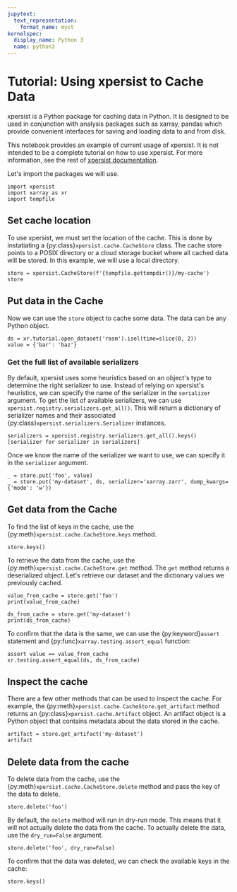 ```yaml
---
jupytext:
  text_representation:
    format_name: myst
kernelspec:
  display_name: Python 3
  name: python3
---
```


# Tutorial: Using xpersist to Cache Data

xpersist is a Python package for caching data in Python. It is designed to be used in conjunction with analysis packages such as xarray, pandas which provide convenient interfaces for saving and loading data to and from disk.

This notebook provides an example of current usage of xpersist. It is not intended to be a complete tutorial on how to use xpersist. For more information, see the rest of [xpersist documentation](https://xpersist.readthedocs.io/en/latest/).

Let's import the packages we will use.

```{code-cell} ipython3
import xpersist
import xarray as xr
import tempfile
```

## Set cache location

To use xpersist, we must set the location of the cache. This is done by instatiating a {py:class}`xpersist.cache.CacheStore` class. The cache store points to a POSIX directory or a cloud storage bucket where all cached data will be stored. In this example, we will use a local directory.

```{code-cell} ipython3
store = xpersist.CacheStore(f'{tempfile.gettempdir()}/my-cache')
store
```

## Put data in the Cache

Now we can use the `store` object to cache some data. The data can be any Python object.

```{code-cell} ipython3
ds = xr.tutorial.open_dataset('rasm').isel(time=slice(0, 2))
value = {'bar': 'baz'}
```

### Get the full list of available serializers

By default, xpersist uses some heuristics based on an object's type to determine the right serializer to use. Instead of relying on xpersist's heuristics, we can specify the name of the serializer in the `serializer` argument. To get the list of available serializers, we can use `xpersist.registry.serializers.get_all()`. This will return a dictionary of serializer names and their associated {py:class}`xpersist.serializers.Serializer` instances.

```{code-cell} ipython3
serializers = xpersist.registry.serializers.get_all().keys()
[serializer for serializer in serializers]
```

Once we know the name of the serializer we want to use, we can specify it in the `serializer` argument.

```{code-cell} ipython3
_ = store.put('foo', value)
_ = store.put('my-dataset', ds, serializer='xarray.zarr', dump_kwargs={'mode': 'w'})
```

## Get data from the Cache

To find the list of keys in the cache, use the {py:meth}`xpersist.cache.CacheStore.keys` method.

```{code-cell} ipython3
store.keys()
```

To retrieve the data from the cache, use the {py:meth}`xpersist.cache.CacheStore.get` method. The `get` method returns a deserialized object. Let's retrieve our dataset and the dictionary values we previously cached.

```{code-cell} ipython3
value_from_cache = store.get('foo')
print(value_from_cache)
```

```{code-cell} ipython3
ds_from_cache = store.get('my-dataset')
print(ds_from_cache)
```

To confirm that the data is the same, we can use the {py:keyword}`assert` statement and {py:func}`xarray.testing.assert_equal` function:

```{code-cell} ipython3
assert value == value_from_cache
xr.testing.assert_equal(ds, ds_from_cache)
```

## Inspect the cache

There are a few other methods that can be used to inspect the cache. For example, the {py:meth}`xpersist.cache.CacheStore.get_artifact` method returns an {py:class}`xpersist.cache.Artifact` object. An artifact object is a Python object that contains metadata about the data stored in the cache.

```{code-cell} ipython3
artifact = store.get_artifact('my-dataset')
artifact
```

## Delete data from the cache

To delete data from the cache, use the {py:meth}`xpersist.cache.CacheStore.delete` method and pass the key of the data to delete.

```{code-cell} ipython3
store.delete('foo')
```

By default, the `delete` method will run in dry-run mode. This means that it will not actually delete the data from the cache. To actually delete the data, use the `dry_run=False` argument.

```{code-cell} ipython3
store.delete('foo', dry_run=False)
```

To confirm that the data was deleted, we can check the available keys in the cache:

```{code-cell} ipython3
store.keys()
```
